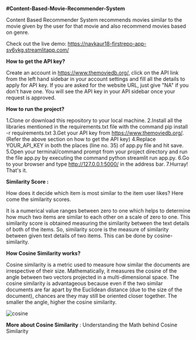 **#Content-Based-Movie-Recommender-System**

Content Based Recommender System recommends movies similar to the movie given by the user for that movie and also recommend movies based on genre.

Check out the live demo: https://navkaur18-firstrepo-app-sv6vkg.streamlitapp.com/

**How to get the API key?**

Create an account in https://www.themoviedb.org/, click on the API link from the left hand sidebar in your account settings and fill all the details to apply for API key. If you are asked for the website URL, just give "NA" if you don't have one. You will see the API key in your API sidebar once your request is approved.

**How to run the project?**

1.Clone or download this repository to your local machine.
2.Install all the libraries mentioned in the requirements.txt file with the command pip install -r requirements.txt
3.Get your API key from https://www.themoviedb.org/. (Refer the above section on how to get the API key)
4.Replace YOUR_API_KEY in both the places (line no. 35) of app.py file and hit save.
5.Open your terminal/command prompt from your project directory and run the file app.py by executing the command python streamlit run app.py.
6.Go to your browser and type http://127.0.0.1:5000/ in the address bar.
7.Hurray! That's it.

**Similarity Score :**

How does it decide which item is most similar to the item user likes? Here come the similarity scores.

It is a numerical value ranges between zero to one which helps to determine how much two items are similar to each other on a scale of zero to one. This similarity score is obtained measuring the similarity between the text details of both of the items. So, similarity score is the measure of similarity between given text details of two items. This can be done by cosine-similarity.

**How Cosine Similarity works?**

Cosine similarity is a metric used to measure how similar the documents are irrespective of their size. Mathematically, it measures the cosine of the angle between two vectors projected in a multi-dimensional space. The cosine similarity is advantageous because even if the two similar documents are far apart by the Euclidean distance (due to the size of the document), chances are they may still be oriented closer together. The smaller the angle, higher the cosine similarity.


![cosine](https://user-images.githubusercontent.com/103022024/178485799-f65d6cf3-e586-43a7-8c04-20f3e6960272.png)

**More about Cosine Similarity** : Understanding the Math behind Cosine Similarity

